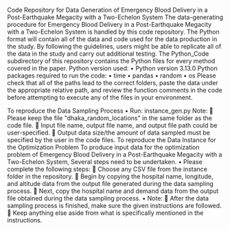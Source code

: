 Code Repository for Data Generation of Emergency Blood Delivery in a Post-Earthquake Megacity with a Two-Echelon System
The data-generating procedure for Emergency Blood Delivery in a Post-Earthquake Megacity with a Two-Echelon System is handled by this code repository. The Python format will contain all of the data and code used for the data production in the study. By following the guidelines, users might be able to replicate all of the data in the study and carry out additional testing.
The Python_Code subdirectory of this repository contains the Python files for every method covered in the paper.
Python version used:
•	Python version 3.13.0
Python packages required to run the code:
•	time
•	pandas
•	random
•	os
Please check that all of the paths lead to the correct folders, paste the data under the appropriate relative path, and review the function comments in the code before attempting to execute any of the files in your environment.

To reproduce the Data Sampling Process
•	Run: instance_gen.py
Note:
	Please keep the file "dhaka_random_locations" in the same folder as the code file.
	Input file name, output file name, and output file path could be user-specified.
	Output data size/the amount of data sampled must be specified by the user in the code files.
To reproduce the Data Instance for the Optimization Problem
To produce input data for the optimization problem of Emergency Blood Delivery in a Post-Earthquake Megacity with a Two-Echelon System, Several steps need to be undertaken.
•	Please complete the following steps:
	Choose any CSV file from the instance folder in the repository.
	Begin by copying the hospital name, longitude, and altitude data from the output file generated during the data sampling process. 
	Next, copy the hospital name and demand data from the output file obtained during the data sampling process. 
•	Note:
	After the data sampling process is finished, make sure the given instructions are followed. 
	 Keep anything else aside from what is specifically mentioned in the instructions.

